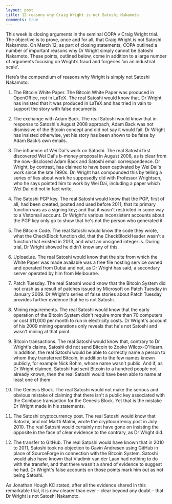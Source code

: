 ```yaml
---
layout: post
title: 12 reasons why Craig Wright is not Satoshi Nakamoto
comments: true
---
```



 
This week is closing arguments in the seminal COPA v Craig Wright trial. The objective is to prove, once and for all, that Craig Wright is not Satoshi Nakamoto. On March 12, as part of closing statements, COPA outlined a number of important reasons why Dr Wright simply cannot be Satoshi Nakamoto. These points, outlined below, come in addition to a large number of arguments focusing on Wright’s fraud and forgeries ‘on an industrial scale’.

Here’s the compendium of reasons why Wright is simply not Satoshi Nakamoto: 

1. The Bitcoin White Paper. The Bitcoin White Paper was produced in OpenOffice, not in LaTeX.  The real Satoshi would know that. Dr Wright has insisted that it was produced in LaTeX and has tried in vain to support the story with false documents.

2. The exchange with Adam Back. The real Satoshi would know that in response to Satoshi's August 2008 approach, Adam Back was not dismissive of the Bitcoin concept and did not say it would fail. Dr Wright has insisted otherwise, yet his story has been shown to be false by Adam Back’s own emails.

3. The influence of Wei Dai's work on Satoshi. The real Satoshi first discovered Wei Dai's b-money proposal in August 2008, as is clear from the now-disclosed Adam Back and Satoshi email correspondence. Dr Wright, by contrast, has claimed to have been captivated by Wei Dai's work since the late 1990s. Dr. Wright has compounded this by telling a series of lies about work he supposedly did with Professor Wrightson, who he says pointed him to work by Wei Dai, including a paper which Wei Dai did not in fact write.

4. The Satoshi PGP key. The real Satoshi would know that the PGP, first of all, had been created, posted and used before 2011; that its primary function was as a signing key; and that it wasn't restricted in some way to a Vistomail account. Dr Wright's various inconsistent accounts about the PGP key only go to show that he's not the person who generated it.

5. The Bitcoin Code. The real Satoshi would know the code they wrote, what the CheckBlock function did, that the CheckBlockHeader wasn't a function that existed in 2013, and what an unsigned integer is. During trial, Dr Wright showed he didn’t know any of this.

6. Upload.ae. The real Satoshi would know that the site from which the White Paper was made available was a free file hosting service owned and operated from Dubai and not, as Dr Wright has said, a secondary server operated by him from Melbourne.

7. Patch Tuesday. The real Satoshi would know that the Bitcoin System did not crash as a result of patches issued by Microsoft on Patch Tuesday in January 2009. Dr Wright's series of false stories about Patch Tuesday provides further evidence that he is not Satoshi.

8. Mining requirements. The real Satoshi would know that the early operation of the Bitcoin System didn't require more than 70 computers or cost $11,000 per month to run in electricity costs. Dr Wright's account of his 2009 mining operations only reveals that he's not Satoshi and wasn't mining at that point.

9. Bitcoin transactions. The real Satoshi would know that, contrary to Dr Wright's claims, Satoshi did not send Bitcoin to Zooko Wilcox-O'Hearn. In addition, the real Satoshi would be able to correctly name a person to whom they transferred Bitcoin, in addition to the few names known publicly, for example Nick Bohm, whose name wasn't public.  And if, as Dr Wright claimed, Satoshi had sent Bitcoin to a hundred people not already known, then the real Satoshi would have been able to name at least one of them.

10. The Genesis Block. The real Satoshi would not make the serious and obvious mistake of claiming that there isn't a public key associated with the Coinbase transaction for the Genesis Block. Yet that is the mistake Dr Wright made in his statements. 

11. The Satoshi cryptocurrency post. The real Satoshi would know that Satoshi, and not Martti Malmi, wrote the cryptocurrency post in July 2010. The real Satoshi would certainly not have gone on insisting the opposite in the face of clear evidence to the contrary, as Dr Wright did.

12. The transfer to GitHub. The real Satoshi would have known that in 2010 to 2011, Satoshi took no objection to Gavin Andresen using GitHub in place of SourceForge in connection with the Bitcoin System. Satoshi would also have known that Vladimir van der Laan had nothing to do with the transfer, and that there wasn't a shred of evidence to suggest he had. Dr Wright's false accounts on those points mark him out as not being Satoshi.

As Jonathan Hough KC stated, after all the evidence shared in this remarkable trial, it is now clearer than ever – clear beyond any doubt – that Dr Wright is not Satoshi Nakamoto.

